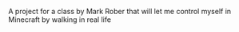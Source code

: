 A project for a class by Mark Rober that will let me control myself in Minecraft by walking in
real life

